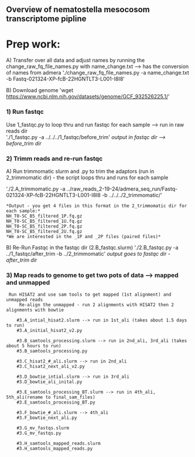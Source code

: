 ## Overview of nematostella mesocosom transcriptome pipline

# Prep work: 
A) Transfer over all data and adjust names by running the change_raw_fq_file_names.py with name_change.txt --> has the conversion of names from admera
'./change_raw_fq_file_names.py -a name_change.txt -b Fastq-021324-XP-fcB-22HGNTLT3-L001-I8I8'
			
B) Download genome 
 'wget https://www.ncbi.nlm.nih.gov/datasets/genome/GCF_932526225.1/'
	
	
### 1) Run fastqc
Use 1_fastqc.py to loop thru and run fastqc for each sample --> run in raw reads dir   
  './1_fastqc.py -a ../../../1_fastqc/before_trim'
*output in fastqc dir --> before_trim dir*
	
	
### 2) Trimm reads and re-run fastqc 
  A) Run trimmomatic slurm and .py to trim the adaptors (run in 2_trimmomatic dir) - the script loops thru and runs for each sample

'./2.A_trimmomatic.py -a ../raw_reads_2-19-24/admera_seq_run/Fastq-021324-XP-fcB-22HGNTLT3-L001-I8I8 -b ../../../2_trimmomatic/'

	*Output - you get 4 files in this format in the 2_trimmomatic dir for each sample:*
	NH_T0-SC_B5_filtered_1P.fq.gz
	NH_T0-SC_B5_filtered_1U.fq.gz
	NH_T0-SC_B5_filtered_2P.fq.gz
	NH_T0-SC_B5_filtered_2U.fq.gz
	*We are interested in the _1P and _2P files (paired files)*

   B) Re-Run Fastqc in the fastqc dir (2.B_fastqc.slurm) 
      './2.B_fastqc.py -a ../1_fastqc/after_trim -b ../2_trimmomatic'
       *output goes to fastqc dir - after_trim dir*  
	
	
### 3) Map reads to genome to get two pots of data --> mapped and unmapped
	 Run HISAT2 and use sam tools to get mapped (1st alignment) and unmapped reads
		 Re-align the unmapped - run 2 alignments with HISAT2 then 2 alignments with bowtie
		
		#3.A_intial_hisat2.slurm --> run in 1st_ali (takes about 1.5 days to run)
		#3.A_initial_hisat2_v2.py
		
		#3.B_samtools_processing.slurm --> run in 2nd_ali, 3rd_ali (takes about 5 hours to run)
		#3.B_samtools_processing.py
		
		#3.C_hisat2_#_ali.slurm --> run in 2nd_ali
		#3.C_hisat2_next_ali_v2.py
		
		#3.D_bowtie_intial.slurm --> run in 3rd_ali
		#3.D_bowtie_ali_inital.py
		
		#3.E_samtools_processing_BT.slurm --> run in 4th_ali, 5th_ali(rename to final_sam_files)
		#3.E_samtools_processing_BT.py
		
		#3.F_bowtie_#_ali.slurm --> 4th_ali
		#3.F_bowtie_next_ali.py
		
		#3.G_mv_fastqs.slurm
		#3.G_mv_fastqs.py
		
		#3.H_samtools_mapped_reads.slurm
		#3.H_samtools_mapped_reads.py
		
		
	
